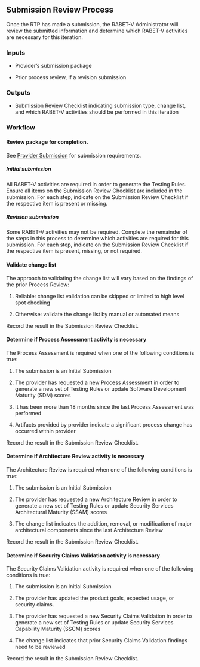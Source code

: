 ## Submission Review Process

Once the RTP has made a submission, the RABET-V Administrator will review the submitted information and determine which RABET-V activities are necessary for this iteration.

### Inputs

  - Provider’s submission package

  - Prior process review, if a revision submission

### Outputs

  - Submission Review Checklist indicating submission type, change list, and which RABET-V activities should be performed in this iteration

### Workflow

#### Review package for completion.

See [Provider Submission](Provider_Submission.md) for
submission requirements.

##### Initial submission

All RABET-V activities are required in order to generate the Testing Rules. Ensure all items on the Submission Review Checklist are included in the submission. For each step, indicate on the Submission Review Checklist if the respective item is present or missing.

##### Revision submission

Some RABET-V activities may not be required. Complete the remainder of the steps in this process to determine which activities are required for this submission. For each step, indicate on the Submission Review Checklist if the respective item is present, missing, or not required.

#### Validate change list

The approach to validating the change list will vary based on the
findings of the prior Process Review:

1.  Reliable: change list validation can be skipped or limited to high level spot checking

1.  Otherwise: validate the change list by manual or automated means

Record the result in the Submission Review Checklist.

#### Determine if Process Assessment activity is necessary

The Process Assessment is required when one of the following conditions is true:

1.  The submission is an Initial Submission

1.  The provider has requested a new Process Assessment in order to generate a new set of Testing Rules or update Software Development Maturity (SDM) scores

1.  It has been more than 18 months since the last Process Assessment was performed

1.  Artifacts provided by provider indicate a significant process change has occurred within provider

Record the result in the Submission Review Checklist.

#### Determine if Architecture Review activity is necessary

The Architecture Review is required when one of the following conditions is true:

1.  The submission is an Initial Submission

1.  The provider has requested a new Architecture Review in order to generate a new set of Testing Rules or update Security Services Architectural Maturity (SSAM) scores

1.  The change list indicates the addition, removal, or modification of major architectural components since the last Architecture Review

Record the result in the Submission Review Checklist.

#### Determine if Security Claims Validation activity is necessary

The Security Claims Validation activity is required when one of the following conditions is true:

1.  The submission is an Initial Submission

1.  The provider has updated the product goals, expected usage, or security claims.

1.  The provider has requested a new Security Claims Validation in order to generate a new set of Testing Rules or update Security Services Capability Maturity (SSCM) scores

4.  The change list indicates that prior Security Claims Validation findings need to be reviewed

Record the result in the Submission Review Checklist.
